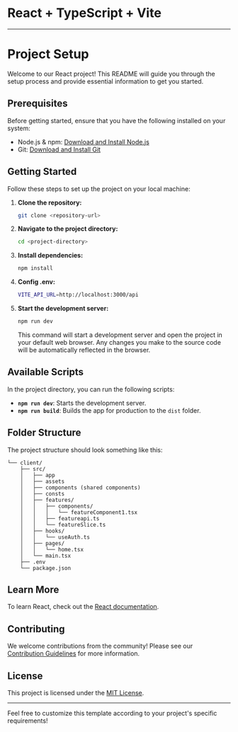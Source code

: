 # React + TypeScript + Vite

---

# Project Setup

Welcome to our React project! This README will guide you through the setup process and provide essential information to get you started.

## Prerequisites

Before getting started, ensure that you have the following installed on your system:

- Node.js & npm: [Download and Install Node.js](https://nodejs.org/)
- Git: [Download and Install Git](https://git-scm.com/)

## Getting Started

Follow these steps to set up the project on your local machine:

1. **Clone the repository:**

   ```bash
   git clone <repository-url>
   ```

2. **Navigate to the project directory:**

   ```bash
   cd <project-directory>
   ```

3. **Install dependencies:**

   ```bash
   npm install
   ```

4. **Config .env:**

   ```bash
   VITE_API_URL=http://localhost:3000/api
   ```

5. **Start the development server:**

   ```bash
   npm run dev
   ```

   This command will start a development server and open the project in your default web browser. Any changes you make to the source code will be automatically reflected in the browser.

## Available Scripts

In the project directory, you can run the following scripts:

- **`npm run dev`**: Starts the development server.
- **`npm run build`**: Builds the app for production to the `dist` folder.

## Folder Structure

The project structure should look something like this:

```
└── client/
    ├── src/
    │   ├── app
    │   ├── assets
    │   ├── components (shared components)
    │   ├── consts
    │   ├── features/
    │   │   ├── components/
    │   │   │   └── featureComponent1.tsx
    │   │   ├── featureapi.ts
    │   │   └── featureSlice.ts
    │   ├── hooks/
    │   │   └── useAuth.ts
    │   ├── pages/
    │   │   └── home.tsx
    │   └── main.tsx
    ├── .env
    └── package.json
```

## Learn More

To learn React, check out the [React documentation](https://reactjs.org/).

## Contributing

We welcome contributions from the community! Please see our [Contribution Guidelines](CONTRIBUTING.md) for more information.

## License

This project is licensed under the [MIT License](LICENSE).

---

Feel free to customize this template according to your project's specific requirements!
